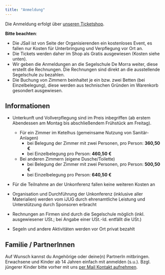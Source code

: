 ```yaml
---
title: "Anmeldung"
---
```


Die Anmeldung erfolgt über [unseren Ticketshop](https://pretix.eu/jsail/2024/).

**Bitte beachten**:
* Die JSail ist von Seite der Organisierenden ein kostenloses Event, es fallen nur Kosten für Unterbringung und Verpflegung vor Ort an.
* Die Tickets werden daher im Shop als Gratis ausgewiesen (Kosten siehe unten).
* Wir geben die Anmeldungen an die Segelschule De Morra weiter, diese erstellt die Rechnungen. Die Rechnungen sind direkt an die ausstellende Segelschule zu bezahlen.
* Die Buchung von Zimmern beinhaltet je ein bzw. zwei Betten (bei Einzelbelegung), diese werden aus technischen Gründen im Warenkorb gesondert ausgewiesen.

## Informationen

* Unterkunft und Vollverpflegung sind im Preis inbegriffen (ab erstem Abendessen am Montag bis abschließendem Frühstück am Freitag).
  * Für ein Zimmer im Ketelhus (gemeinsame Nutzung von Sanitär-Anlagen)
    * bei Belegung der Zimmer mit zwei Personen, pro Person: **360,50 €**
    * bei Einzelbelegung pro Person: **460,50 €**
  * Bei anderen Zimmern (eigene Dusche/Toilette)
    * bei Belegung der Zimmer mit zwei Personen, pro Person: **500,50 €**
    * bei Einzelbelegung pro Person: **640,50 €**

* Für die Teilnahme an der Unkonferenz fallen keine weiteren Kosten an
* Organisation und Durchführung der Unkonferenz (inklusive aller Materialien) werden vom iJUG durch ehrenamtliche Leistung und Unterstützung durch Sponsoren erbracht 
* Rechnungen an Firmen sind durch die Segelschule möglich (inkl. ausgewiesener USt.; bei Angabe einer USt.-Id. entfällt die USt.)
* Segeln und andere Aktivitäten werden vor Ort privat bezahlt

## Familie / PartnerInnen

Auf Wunsch kannst du Angehörige oder deine(n) PartnerIn mitbringen.
Erwachsene und Kinder ab 14 Jahren einfach mit anmelden (s.u.).
Bzgl. jüngerer Kinder bitte vorher mit uns [per Mail Kontakt aufnehmen](../kontakt/#mail).

